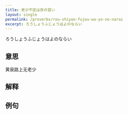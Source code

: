 ```yaml
---
title: 老少不定は世の習い
layout: single
permalink: /proverbs/rou-shiyoo-fujou-wa-yo-no-narai
excerpt: ろうしょうふじょうはよのならい
---
```


ろうしょうふじょうはよのならい

## 意思

黄泉路上无老少

## 解释

## 例句

